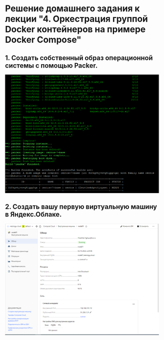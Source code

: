 # Решение домашнего задания к лекции "4. Оркестрация группой Docker контейнеров на примере Docker Compose"

## 1. Создать собственный образ операционной системы с помощью Packer.

![packer.png](packer.PNG)

## 2. Создать вашу первую виртуальную машину в Яндекс.Облаке.

![firstvirt.png](firstvirt.PNG)
